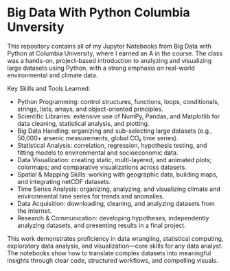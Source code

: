 # Big Data With Python Columbia Unversity
This repository contains all of my Jupyter Notebooks from Big Data with Python at Columbia University, where I earned an A in the course. The class was a hands-on, project-based introduction to analyzing and visualizing large datasets using Python, with a strong emphasis on real-world environmental and climate data.

Key Skills and Tools Learned:

- Python Programming: control structures, functions, loops, conditionals, strings, lists, arrays, and object-oriented principles.
- Scientific Libraries: extensive use of NumPy, Pandas, and Matplotlib for data cleaning, statistical analysis, and plotting.
- Big Data Handling: organizing and sub-selecting large datasets (e.g., 50,000+ arsenic measurements, global CO₂ time series).
- Statistical Analysis: correlation, regression, hypothesis testing, and fitting models to environmental and socioeconomic data.
- Data Visualization: creating static, multi-layered, and animated plots; colormaps; and comparative visualizations across datasets.
- Spatial & Mapping Skills: working with geographic data, building maps, and integrating netCDF datasets.
- Time Series Analysis: organizing, analyzing, and visualizing climate and environmental time series for trends and anomalies.
- Data Acquisition: downloading, cleaning, and analyzing datasets from the internet.
- Research & Communication: developing hypotheses, independently analyzing datasets, and presenting results in a final project.

This work demonstrates proficiency in data wrangling, statistical computing, exploratory data analysis, and visualization—core skills for any data analyst. The notebooks show how to translate complex datasets into meaningful insights through clear code, structured workflows, and compelling visuals.
